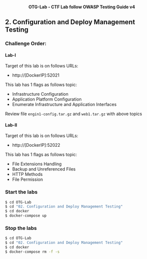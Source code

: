 <h4 align="center">OTG-Lab - CTF Lab follow OWASP Testing Guide v4</h4>

## 2. Configuration and Deploy Management Testing

### Challenge Order:

#### Lab-I

Target of this lab is on follows URLs:

* http://[DockerIP]:52021

This lab has 1 flags as follows topic:

- Infrastructure Configuration
- Application Platform Configuration
- Enumerate Infrastructure and Application Interfaces

Review file `engin1-config.tar.gz` and `web1.tar.gz` with above topics


#### Lab-II

Target of this lab is on follows URLs:

* http://[DockerIP]:52022

This lab has 1 flags as follows topic:

- File Extensions Handling
- Backup and Unreferenced Files
- HTTP Methods
- File Permission

### Start the labs

```bash
$ cd OTG-Lab
$ cd "02. Configuration and Deploy Management Testing"
$ cd docker
$ docker-compose up
```

### Stop the labs

```bash
$ cd OTG-Lab
$ cd "02. Configuration and Deploy Management Testing"
$ cd docker
$ docker-compose rm -f -s
```


